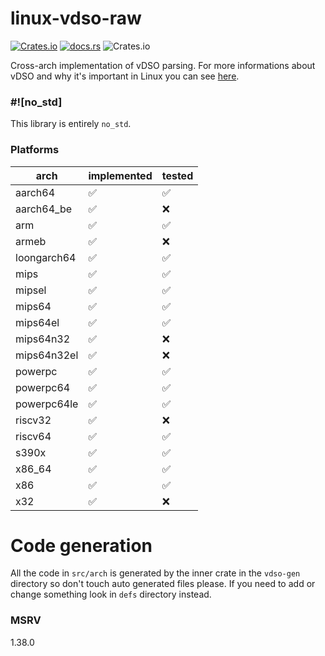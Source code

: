 # linux-vdso-raw

[![Crates.io](https://img.shields.io/crates/v/linux-raw-vdso?style=for-the-badge)](https://crates.io/crates/linux-raw-vdso)
[![docs.rs](https://img.shields.io/docsrs/linux-raw-vdso?style=for-the-badge)](https://docs.rs/linux-raw-vdso)
![Crates.io](https://img.shields.io/crates/l/linux-raw-vdso?style=for-the-badge)

Cross-arch implementation of vDSO parsing.
For more informations about vDSO and why it's important in Linux you can see
[here](https://man7.org/linux/man-pages/man7/vdso.7.html).

### #![no_std]

This library is entirely `no_std`.

### Platforms

|    arch     | implemented | tested |
|-------------|-------------|--------|
| aarch64     |      ✅     |   ✅   |
| aarch64_be  |      ✅     |   ❌   |
| arm         |      ✅     |   ✅   |
| armeb       |      ✅     |   ❌   |
| loongarch64 |      ✅     |   ✅   |
| mips        |      ✅     |   ✅   |
| mipsel      |      ✅     |   ✅   |
| mips64      |      ✅     |   ✅   |
| mips64el    |      ✅     |   ✅   |
| mips64n32   |      ✅     |   ❌   |
| mips64n32el |      ✅     |   ❌   |
| powerpc     |      ✅     |   ✅   |
| powerpc64   |      ✅     |   ✅   |
| powerpc64le |      ✅     |   ✅   |
| riscv32     |      ✅     |   ❌   |
| riscv64     |      ✅     |   ✅   |
| s390x       |      ✅     |   ✅   |
| x86_64      |      ✅     |   ✅   |
| x86         |      ✅     |   ✅   |
| x32         |      ✅     |   ❌   |

# Code generation

All the code in `src/arch` is generated by the inner crate in the `vdso-gen`
directory so don't touch auto generated files please.
If you need to add or change something look in `defs` directory instead.

### MSRV
1.38.0
